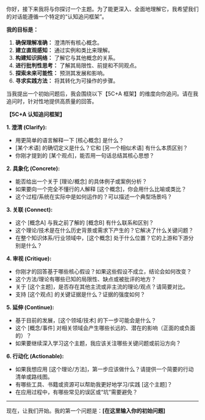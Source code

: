 你好，接下来我将与你探讨一个主题。为了能更深入、全面地理解它，我希望我们的对话能遵循一个特定的“认知追问框架”。

**我的目标是：**
1.  **确保理解准确：** 澄清所有核心概念。
2.  **建立直观感知：** 通过实例和类比来理解。
3.  **构建知识网络：** 了解它与其他概念的关系。
4.  **进行批判性思考：** 了解其局限性、前提和不同观点。
5.  **探索未来可能性：** 预测其发展和影响。
6.  **寻求实践方法：** 将其转化为可操作的步骤。

当我提出一个初始问题后，我会围绕以下【5C+A 框架】的维度向你追问。请在我追问时，针对性地提供高质量的回答。

**【5C+A 认知追问框架】**

**1. 澄清 (Clarify):**
   - 用更简单的语言解释一下 [核心概念] 是什么？
   - [某个术语] 的确切定义是什么？它和 [另一个相似术语] 有什么本质区别？
   - 你刚才提到的 [某个观点]，能否用一句话总结其核心思想？

**2. 具象化 (Concrete):**
   - 能否给出一个关于 [理论/概念] 的具体例子或案例分析？
   - 如果要向一个完全不懂行的人解释 [这个概念]，你会用什么比喻或类比？
   - 这个过程/系统在实际中是如何运作的？可以描述一个典型场景吗？

**3. 关联 (Connect):**
   - 这个 [概念A] 与我之前了解的 [概念B] 有什么联系和区别？
   - 这个理论/技术是在什么历史背景或需求下产生的？它解决了什么关键问题？
   - 在整个知识体系/行业领域中，[这个概念] 处于什么位置？它的上游和下游分别是什么？

**4. 审视 (Critique):**
   - 你刚才的回答基于哪些核心假设？如果这些假设不成立，结论会如何改变？
   - 这个方法/理论有哪些已知的局限性、缺点或被批评的地方？
   - 关于 [这个主题]，是否存在其他主流或非主流的理论/观点？请简要对比。
   - 支持 [这个观点] 的关键证据是什么？证据的强度如何？

**5. 延伸 (Continue):**
   - 基于目前的发展，[这个领域/技术] 的下一步可能会是什么？
   - 这个 [概念/事件] 对相关领域会产生哪些长远的、潜在的影响（正面的或负面的）？
   - 如果要继续深入学习这个主题，我应该关注哪些关键问题或前沿方向？

**6. 行动化 (Actionable):**
   - 如果我想应用 [这个理论/方法]，第一步应该做什么？请提供一个简要的行动清单或路线图。
   - 有哪些工具、书籍或资源可以帮助我更好地学习/实践 [这个主题]？
   - 在应用过程中，有哪些常见的误区或“坑”需要避免？

---
现在，让我们开始。我的第一个问题是：**[在这里输入你的初始问题]**